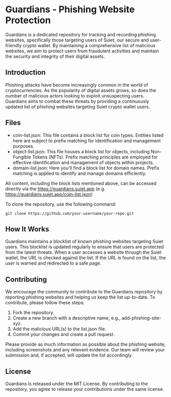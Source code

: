 # Guardians - Phishing Website Protection

Guardians is a dedicated repository for tracking and recording phishing websites, specifically those targeting users of Suiet, our secure and user-friendly crypto wallet. By maintaining a comprehensive list of malicious websites, we aim to protect users from fraudulent activities and maintain the security and integrity of their digital assets.

## Introduction

Phishing attacks have become increasingly common in the world of cryptocurrencies. As the popularity of digital assets grows, so does the number of malicious actors looking to exploit unsuspecting users. Guardians aims to combat these threats by providing a continuously updated list of phishing websites targeting Suiet crypto wallet users.

## Files

- coin-list.json: This file contains a block list for coin types. Entities listed here are subject to prefix matching for identification and management purposes.
- object-list.json: This file houses a block list for objects, including Non-Fungible Tokens (NFTs). Prefix matching principles are employed for effective identification and management of objects within projects.
- domain-list.json: Here you'll find a block list for domain names. Prefix matching is applied to identify and manage domains efficiently.

All content, including the block lists mentioned above, can be accessed directly via the https://guardians.suiet.app (e.g. <https://guardians.suiet.app/coin-list.json>)

To clone the repository, use the following command:

```shell
git clone https://github.com/your-username/your-repo.git
```

## How It Works

Guardians maintains a blocklist of known phishing websites targeting Suiet users. This blocklist is updated regularly to ensure that users are protected from the latest threats. When a user accesses a website through the Suiet wallet, the URL is checked against the list. If the URL is found on the list, the user is warned and redirected to a safe page.

## Contributing

We encourage the community to contribute to the Guardians repository by reporting phishing websites and helping us keep the list up-to-date. To contribute, please follow these steps:

1. Fork the repository.
2. Create a new branch with a descriptive name, e.g., add-phishing-site-xyz.
3. Add the malicious URL(s) to the list.json file.
4. Commit your changes and create a pull request.

Please provide as much information as possible about the phishing website, including screenshots and any relevant evidence. Our team will review your submission and, if accepted, will update the list accordingly.

## License

Guardians is released under the MIT License. By contributing to the repository, you agree to release your contributions under the same license.
